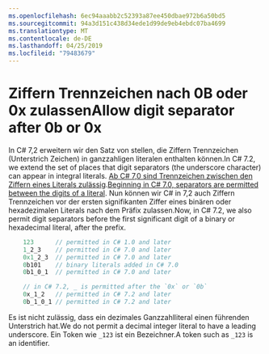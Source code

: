 ```yaml
---
ms.openlocfilehash: 6ec94aaabb2c52393a87ee450dbae972b6a50bd5
ms.sourcegitcommit: 94a3d151c438d34ede1d99de9eb4ebdc07ba4699
ms.translationtype: MT
ms.contentlocale: de-DE
ms.lasthandoff: 04/25/2019
ms.locfileid: "79483679"
---
```

# <a name="allow-digit-separator-after-0b-or-0x"></a><span data-ttu-id="44144-101">Ziffern Trennzeichen nach 0B oder 0x zulassen</span><span class="sxs-lookup"><span data-stu-id="44144-101">Allow digit separator after 0b or 0x</span></span>

<span data-ttu-id="44144-102">In C# 7,2 erweitern wir den Satz von stellen, die Ziffern Trennzeichen (Unterstrich Zeichen) in ganzzahligen literalen enthalten können.</span><span class="sxs-lookup"><span data-stu-id="44144-102">In C# 7.2, we extend the set of places that digit separators (the underscore character) can appear in integral literals.</span></span> <span data-ttu-id="44144-103">[Ab C# 7,0 sind Trennzeichen zwischen den Ziffern eines Literals zulässig](../csharp-7.0/digit-separators.md).</span><span class="sxs-lookup"><span data-stu-id="44144-103">[Beginning in C# 7.0, separators are permitted between the digits of a literal](../csharp-7.0/digit-separators.md).</span></span> <span data-ttu-id="44144-104">Nun können wir C# in 7,2 auch Ziffern Trennzeichen vor der ersten signifikanten Ziffer eines binären oder hexadezimalen Literals nach dem Präfix zulassen.</span><span class="sxs-lookup"><span data-stu-id="44144-104">Now, in C# 7.2, we also permit digit separators before the first significant digit of a binary or hexadecimal literal, after the prefix.</span></span>

```csharp
    123      // permitted in C# 1.0 and later
    1_2_3    // permitted in C# 7.0 and later
    0x1_2_3  // permitted in C# 7.0 and later
    0b101    // binary literals added in C# 7.0
    0b1_0_1  // permitted in C# 7.0 and later

    // in C# 7.2, _ is permitted after the `0x` or `0b`
    0x_1_2   // permitted in C# 7.2 and later
    0b_1_0_1 // permitted in C# 7.2 and later
```

<span data-ttu-id="44144-105">Es ist nicht zulässig, dass ein dezimales Ganzzahlliteral einen führenden Unterstrich hat.</span><span class="sxs-lookup"><span data-stu-id="44144-105">We do not permit a decimal integer literal to have a leading underscore.</span></span> <span data-ttu-id="44144-106">Ein Token wie `_123` ist ein Bezeichner.</span><span class="sxs-lookup"><span data-stu-id="44144-106">A token such as `_123` is an identifier.</span></span>
